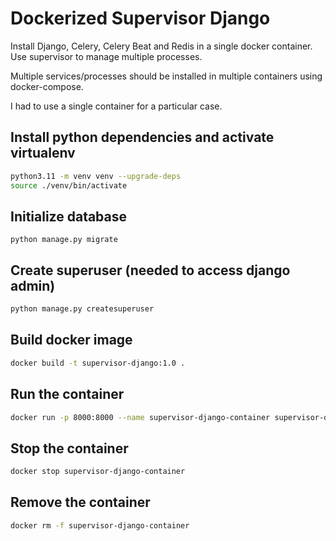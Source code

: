 # Dockerized Supervisor Django

Install Django, Celery, Celery Beat and Redis in a single docker container.
Use supervisor to manage multiple processes.

Multiple services/processes should be installed in multiple containers using docker-compose.

I had to use a single container for a particular case.

## Install python dependencies and activate virtualenv

```bash
python3.11 -m venv venv --upgrade-deps
source ./venv/bin/activate
```

## Initialize database

```
python manage.py migrate
```

## Create superuser (needed to access django admin)

```bash
python manage.py createsuperuser
```

## Build docker image

```bash
docker build -t supervisor-django:1.0 .
```

## Run the container

```bash
docker run -p 8000:8000 --name supervisor-django-container supervisor-django:1.0
```

## Stop the container

```bash
docker stop supervisor-django-container
```

## Remove the container

```bash
docker rm -f supervisor-django-container
```

